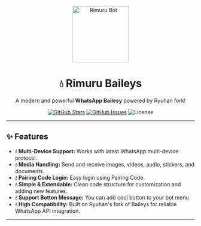 <p align="center">
  <img src="https://files.catbox.moe/f8tj1b.png" alt="Rimuru Bot" width="150"/>
</p>

<h1 align="center">💧 Rimuru Baileys</h1>
<p align="center">A modern and powerful <strong>WhatsApp Bailesy</strong> powered by Ryuhan fork!</p>

<p align="center">
  <a href="https://github.com/ryuhandev/rimuru-baileys/stargazers"><img src="https://img.shields.io/github/stars/ryuhandev/rimuru-baileys?style=flat-square&logo=github" alt="GitHub Stars"/></a>
  <a href="https://github.com/ryuhandev/rimuru-baileys/issues"><img src="https://img.shields.io/github/issues/ryuhandev/rimuru-baileys?style=flat-square&logo=github" alt="GitHub Issues"/></a>
  <img src="https://img.shields.io/badge/License-MIT-green?style=flat-square" alt="License"/>
</p>

---

## ✨ Features

- **💧 Multi-Device Support:** Works with latest WhatsApp multi-device protocol.  
- **💧 Media Handling:** Send and receive images, videos, audio, stickers, and documents.  
- **💧 Pairing Code Login:** Easy login using Pairing Code.  
- **💧 Simple & Extendable:** Clean code structure for customization and adding new features.
- **💧 Support Botton Message:** You can add cool botton to your bot menu
- **💧 High Compatibility:** Built on Ryuhan's fork of Baileys for reliable WhatsApp API integration.

---
